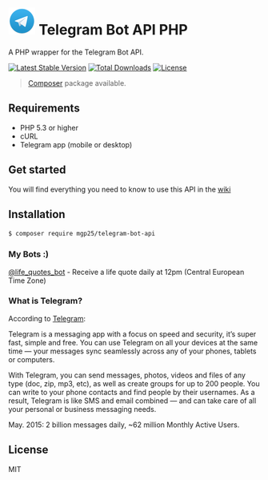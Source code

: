 # ![telegram](examples/assets/telegram.png) Telegram Bot API PHP

A PHP wrapper for the Telegram Bot API.

[![Latest Stable Version](https://poser.pugx.org/mgp25/telegram-bot-api/v/stable)](https://packagist.org/packages/mgp25/telegram-bot-api) [![Total Downloads](https://poser.pugx.org/mgp25/telegram-bot-api/downloads)](https://packagist.org/packages/mgp25/telegram-bot-api) [![License](https://poser.pugx.org/mgp25/telegram-bot-api/license)](https://packagist.org/packages/mgp25/telegram-bot-api)

> [Composer](https://github.com/mgp25/Telegram-Bot-API#installation) package available.  

## Requirements

- PHP 5.3 or higher
- cURL
- Telegram app (mobile or desktop)

## Get started

You will find everything you need to know to use this API in the [wiki](https://github.com/mgp25/Telegram-Bot-API/wiki)

## Installation

```sh
$ composer require mgp25/telegram-bot-api
```

### My Bots :)

[@life_quotes_bot](https://telegram.me/life_quotes_bot) - Receive a life quote daily at 12pm (Central European Time Zone)


### What is Telegram?
According to [Telegram](https://www.telegram.org/):

>

Telegram is a messaging app with a focus on speed and security, it’s super fast, simple and free. You can use Telegram on all your devices at the same time — your messages sync seamlessly across any of your phones, tablets or computers.

With Telegram, you can send messages, photos, videos and files of any type (doc, zip, mp3, etc), as well as create groups for up to 200 people. You can write to your phone contacts and find people by their usernames. As a result, Telegram is like SMS and email combined — and can take care of all your personal or business messaging needs.

May. 2015: 2 billion messages daily, ~62 million Monthly Active Users.

## License

MIT
